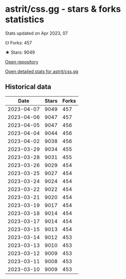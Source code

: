 # astrit/css.gg - stars & forks statistics

Stats updated on Apr 2023, 07

☋ Forks: 457

★ Stars: 9049

[Open repository](https://github.com/astrit/css.gg)

[Open detailed stats for astrit/css.gg](https://reviewgithub.com/rep/astrit/css.gg)

## Historical data
| Date | Stars | Forks |
|------|-------|-------|
| 2023-04-07 | 9049 | 457 | 
| 2023-04-06 | 9047 | 457 | 
| 2023-04-05 | 9047 | 456 | 
| 2023-04-04 | 9044 | 456 | 
| 2023-04-02 | 9038 | 456 | 
| 2023-03-29 | 9034 | 455 | 
| 2023-03-28 | 9031 | 455 | 
| 2023-03-26 | 9029 | 454 | 
| 2023-03-25 | 9027 | 454 | 
| 2023-03-24 | 9024 | 454 | 
| 2023-03-22 | 9022 | 454 | 
| 2023-03-21 | 9020 | 454 | 
| 2023-03-19 | 9017 | 454 | 
| 2023-03-18 | 9014 | 454 | 
| 2023-03-17 | 9014 | 454 | 
| 2023-03-15 | 9013 | 454 | 
| 2023-03-14 | 9012 | 453 | 
| 2023-03-13 | 9010 | 453 | 
| 2023-03-12 | 9009 | 453 | 
| 2023-03-11 | 9008 | 453 | 
| 2023-03-10 | 9009 | 453 | 

